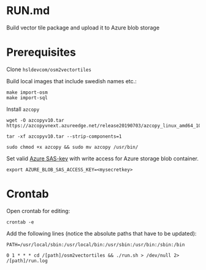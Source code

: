 # RUN.md

Build vector tile package and upload it to Azure blob storage

# Prerequisites

Clone `hsldevcom/osm2vectortiles`

Build local images that include swedish names etc.:
```
make import-osm
make import-sql
```

Install `azcopy`

```
wget -O azcopyv10.tar https://azcopyvnext.azureedge.net/release20190703/azcopy_linux_amd64_10.2.1.tar.gz

tar -xf azcopyv10.tar --strip-components=1

sudo chmod +x azcopy && sudo mv azcopy /usr/bin/
```

Set valid [Azure SAS-key](https://docs.microsoft.com/en-us/azure/storage/common/storage-dotnet-shared-access-signature-part-1) with write access for Azure storage blob container.

```
export AZURE_BLOB_SAS_ACCESS_KEY=<mysecretkey>
```

# Crontab

Open crontab for editing:
```
crontab -e
```

Add the following lines (notice the absolute paths that have to be updated):
```
PATH=/usr/local/sbin:/usr/local/bin:/usr/sbin:/usr/bin:/sbin:/bin

0 1 * * * cd /[path]/osm2vectortiles && ./run.sh > /dev/null 2> /[path]/run.log
```
